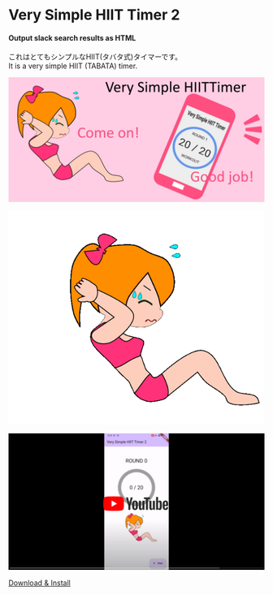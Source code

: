 # Very Simple HIIT Timer 2

#### Output slack search results as HTML
これはとてもシンプルなHIIT(タバタ式)タイマーです。<br>
It is a very simple HIIT (TABATA) timer.

![フィーチャー](./フィーチャー.jpg "フィーチャー")


![2](./2.gif "2")


[!["youtube"](./youtube_link.png)]("https://www.youtube.com/watch?v=L4wvXs0Ds0w")

[Download & Install](https://)


